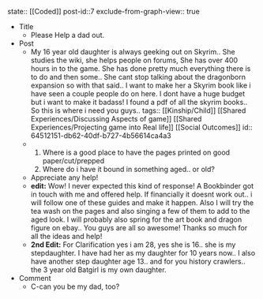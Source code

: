 state:: [[Coded]]
post-id::7
exclude-from-graph-view:: true

- Title
  - Please Help a dad out.
- Post
  - My 16 year old daughter is always geeking out on Skyrim.. She studies the wiki, she helps people on forums, She has over 400 hours in to the game. She has done pretty much everything there is to do and then some.. She cant stop talking about the dragonborn expansion so with that said.. I want to make her a Skyrim book like i have seen a couple people do on here. I dont have a huge budget but i want to make it badass! I found a pdf of all the skyrim books.. So this is where i need you guys..
    tags:: [[Kinship/Child]] [[Shared Experiences/Discussing Aspects of game]] [[Shared Experiences/Projecting game into Real life]] [[Social Outcomes]]
    id:: 64512151-db62-40df-b727-4b56614ca4a3
  - 1.  Where is a good place to have the pages printed on good paper/cut/prepped
    2.  Where do i have it bound in something aged.. or old?
  - Appreciate any help!
  - **edit:** Wow! I never expected this kind of response! A Bookbinder got in touch with me and offered help. If financially it doesnt work out.. i will follow one of these guides and make it happen. Also I will try the tea wash on the pages and also singing a few of them to add to the aged look. I will probably also spring for the art book and dragon figure on ebay.. You guys are all so awesome! Thanks so much for all the ideas and help!
  - **2nd Edit:** For Clarification yes i am 28, yes she is 16.. she is my stepdaughter. I have had her as my daughter for 10 years now.. I also have another step daughter age 13.. and for you history crawlers.. the 3 year old Batgirl is my own daughter.
- Comment
  - C-can you be my dad, too?
